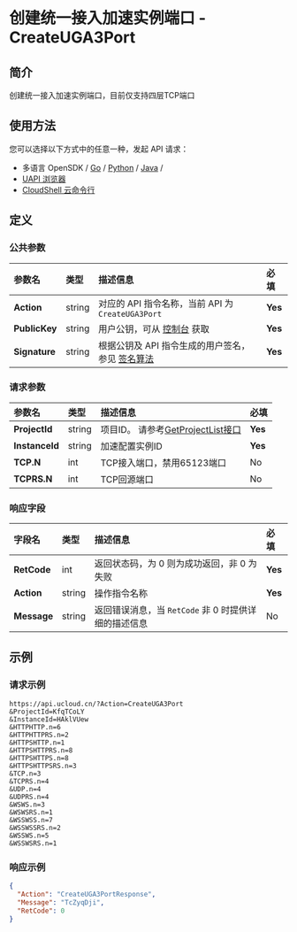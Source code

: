 # 创建统一接入加速实例端口 - CreateUGA3Port

## 简介

创建统一接入加速实例端口，目前仅支持四层TCP端口






## 使用方法

您可以选择以下方式中的任意一种，发起 API 请求：
- 多语言 OpenSDK / [Go](https://github.com/ucloud/ucloud-sdk-go) / [Python](https://github.com/ucloud/ucloud-sdk-python3) / [Java](https://github.com/ucloud/ucloud-sdk-java) /
- [UAPI 浏览器](https://console.ucloud.cn/uapi/detail?id=CreateUGA3Port)
- [CloudShell 云命令行](https://shell.ucloud.cn/)


## 定义

### 公共参数

| 参数名 | 类型 | 描述信息 | 必填 |
|:---|:---|:---|:---|
| **Action**     | string  | 对应的 API 指令名称，当前 API 为 `CreateUGA3Port`                        | **Yes** |
| **PublicKey**  | string  | 用户公钥，可从 [控制台](https://console.ucloud.cn/uapi/apikey) 获取                                             | **Yes** |
| **Signature**  | string  | 根据公钥及 API 指令生成的用户签名，参见 [签名算法](api/summary/signature.md)  | **Yes** |

### 请求参数

| 参数名 | 类型 | 描述信息 | 必填 |
|:---|:---|:---|:---|
| **ProjectId** | string | 项目ID。 请参考[GetProjectList接口](https://docs.ucloud.cn/api/summary/get_project_list) |**Yes**|
| **InstanceId** | string | 加速配置实例ID |**Yes**|
| **TCP.N** | int | TCP接入端口，禁用65123端口 |No|
| **TCPRS.N** | int | TCP回源端口 |No|

### 响应字段

| 字段名 | 类型 | 描述信息 | 必填 |
|:---|:---|:---|:---|
| **RetCode** | int | 返回状态码，为 0 则为成功返回，非 0 为失败 |**Yes**|
| **Action** | string | 操作指令名称 |**Yes**|
| **Message** | string | 返回错误消息，当 `RetCode` 非 0 时提供详细的描述信息 |No|




## 示例

### 请求示例
    
```
https://api.ucloud.cn/?Action=CreateUGA3Port
&ProjectId=KfqTCoLY
&InstanceId=HAklVUew
&HTTPHTTP.n=6
&HTTPHTTPRS.n=2
&HTTPSHTTP.n=1
&HTTPSHTTPRS.n=8
&HTTPSHTTPS.n=8
&HTTPSHTTPSRS.n=3
&TCP.n=3
&TCPRS.n=4
&UDP.n=4
&UDPRS.n=4
&WSWS.n=3
&WSWSRS.n=1
&WSSWSS.n=7
&WSSWSSRS.n=2
&WSSWS.n=5
&WSSWSRS.n=1
```

### 响应示例
    
```json
{
  "Action": "CreateUGA3PortResponse",
  "Message": "TcZyqDji",
  "RetCode": 0
}
```





